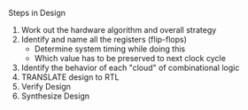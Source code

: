 Steps in Design

1. Work out the hardware algorithm and overall strategy
2. Identify and name all the registers (flip-flops)
	- Determine system timing while doing this
	- Which value has to be preserved to next clock cycle
3. Identify the behavior of each "cloud" of combinational logic
4. TRANSLATE design to RTL
5. Verify Design
6. Synthesize Design


